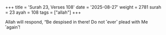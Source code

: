 +++
title = 'Surah 23, Verses 108'
date = '2025-08-27'
weight = 2781
surah = 23
ayah = 108
tags = ["allah"]
+++

Allah will respond, “Be despised in there! Do not ˹ever˺ plead with Me ˹again˺!